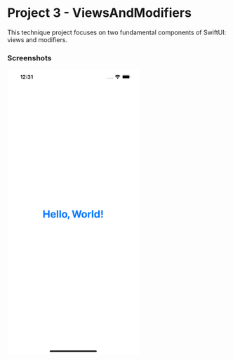# Project 3 - ViewsAndModifiers
This technique project focuses on two fundamental components of SwiftUI: views and modifiers.
### Screenshots
<img alt="screenshot04" src="./Screenshots/screenshot04.png" width="300" />
